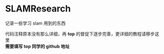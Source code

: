 # SLAMResearch
 记录一些学习 slam 用到的东西

代码注释原本没有那么详细，再 **top** 的督促下逐步完善，更详细的教程请移步这里  
**需要填写 top 同学的 github 地址**